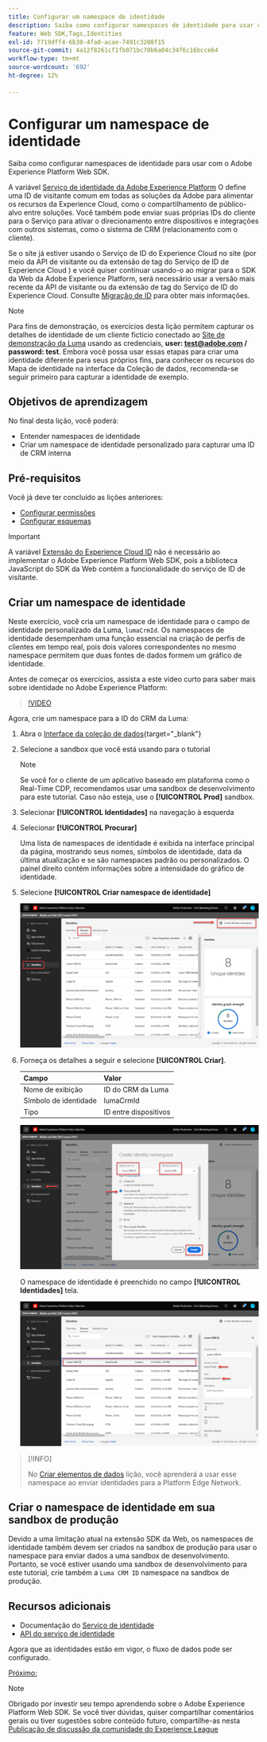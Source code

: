```yaml
---
title: Configurar um namespace de identidade
description: Saiba como configurar namespaces de identidade para usar com o Adobe Experience Platform Web SDK. Esta lição é parte do tutorial Implementar o Adobe Experience Cloud com o SDK da Web.
feature: Web SDK,Tags,Identities
exl-id: 7719dff4-6b30-4fa0-acae-7491c3208f15
source-git-commit: 4a12f8261cf1fb071bc70b6a04c34f6c16bcce64
workflow-type: tm+mt
source-wordcount: '692'
ht-degree: 12%

---
```


# Configurar um namespace de identidade

Saiba como configurar namespaces de identidade para usar com o Adobe Experience Platform Web SDK.

A variável [Serviço de identidade da Adobe Experience Platform](https://experienceleague.adobe.com/docs/id-service/using/home.html?lang=pt-BR) O define uma ID de visitante comum em todas as soluções da Adobe para alimentar os recursos da Experience Cloud, como o compartilhamento de público-alvo entre soluções. Você também pode enviar suas próprias IDs do cliente para o Serviço para ativar o direcionamento entre dispositivos e integrações com outros sistemas, como o sistema de CRM (relacionamento com o cliente).

Se o site já estiver usando o Serviço de ID do Experience Cloud no site (por meio da API de visitante ou da extensão de tag do Serviço de ID de Experience Cloud ) e você quiser continuar usando-o ao migrar para o SDK da Web da Adobe Experience Platform, será necessário usar a versão mais recente da API de visitante ou da extensão de tag do Serviço de ID do Experience Cloud. Consulte [Migração de ID](https://experienceleague.adobe.com/docs/experience-platform/edge/identity/overview.html?lang=en) para obter mais informações.

>[!NOTE]
>
> Para fins de demonstração, os exercícios desta lição permitem capturar os detalhes de identidade de um cliente fictício conectado ao [Site de demonstração da Luma](https://luma.enablementadobe.com/content/luma/us/en.html) usando as credenciais, **user: test@adobe.com / password: test**. Embora você possa usar essas etapas para criar uma identidade diferente para seus próprios fins, para conhecer os recursos do Mapa de identidade na interface da Coleção de dados, recomenda-se seguir primeiro para capturar a identidade de exemplo.

## Objetivos de aprendizagem

No final desta lição, você poderá:

* Entender namespaces de identidade
* Criar um namespace de identidade personalizado para capturar uma ID de CRM interna


## Pré-requisitos

Você já deve ter concluído as lições anteriores:

* [Configurar permissões](configure-permissions.md)
* [Configurar esquemas](configure-schemas.md)

>[!IMPORTANT]
>
>A variável [Extensão do Experience Cloud ID](https://exchange.adobe.com/experiencecloud.details.100160.adobe-experience-cloud-id-launch-extension.html) não é necessário ao implementar o Adobe Experience Platform Web SDK, pois a biblioteca JavaScript do SDK da Web contém a funcionalidade do serviço de ID de visitante.

## Criar um namespace de identidade

Neste exercício, você cria um namespace de identidade para o campo de identidade personalizado da Luma, `lumaCrmId`. Os namespaces de identidade desempenham uma função essencial na criação de perfis de clientes em tempo real, pois dois valores correspondentes no mesmo namespace permitem que duas fontes de dados formem um gráfico de identidade.

Antes de começar os exercícios, assista a este vídeo curto para saber mais sobre identidade no Adobe Experience Platform:
>[!VIDEO](https://video.tv.adobe.com/v/27841?learn=on)

Agora, crie um namespace para a ID do CRM da Luma:

1. Abra o [Interface da coleção de dados](https://launch.adobe.com/){target="_blank"}
1. Selecione a sandbox que você está usando para o tutorial

   >[!NOTE]
   >
   >Se você for o cliente de um aplicativo baseado em plataforma como o Real-Time CDP, recomendamos usar uma sandbox de desenvolvimento para este tutorial. Caso não esteja, use o **[!UICONTROL Prod]** sandbox.

1. Selecionar **[!UICONTROL Identidades]** na navegação à esquerda
1. Selecionar **[!UICONTROL Procurar]**

   Uma lista de namespaces de identidade é exibida na interface principal da página, mostrando seus nomes, símbolos de identidade, data da última atualização e se são namespaces padrão ou personalizados. O painel direito contém informações sobre a intensidade do gráfico de identidade.

1. Selecione **[!UICONTROL Criar namespace de identidade]**

   ![Exibir identidades](assets/configure-identities-screen.png)

1. Forneça os detalhes a seguir e selecione **[!UICONTROL Criar]**.

   | Campo | Valor |
   |---------------|-----------|
   | Nome de exibição | ID do CRM da Luma |
   | Símbolo de identidade | lumaCrmId |
   | Tipo | ID entre dispositivos |


   ![Criar namespaces](assets/identities-create-namespace.png)


   O namespace de identidade é preenchido no campo **[!UICONTROL Identidades]** tela.

   ![Criar namespaces](assets/configure-identities-namespace-lumaCrmId.png)


>[!INFO]
>
> No [Criar elementos de dados](create-data-elements.md) lição, você aprenderá a usar esse namespace ao enviar identidades para a Platform Edge Network.

## Criar o namespace de identidade em sua sandbox de produção

Devido a uma limitação atual na extensão SDK da Web, os namespaces de identidade também devem ser criados na sandbox de produção para usar o namespace para enviar dados a uma sandbox de desenvolvimento. Portanto, se você estiver usando uma sandbox de desenvolvimento para este tutorial, crie também a `Luma CRM ID` namespace na sandbox de produção.

## Recursos adicionais

* Documentação do [Serviço de identidade](https://experienceleague.adobe.com/docs/experience-platform/identity/home.html?lang=pt-BR)
* [API do serviço de identidade](https://www.adobe.io/experience-platform-apis/references/identity-service/)

Agora que as identidades estão em vigor, o fluxo de dados pode ser configurado.

[Próximo: ](configure-datastream.md)

>[!NOTE]
>
>Obrigado por investir seu tempo aprendendo sobre o Adobe Experience Platform Web SDK. Se você tiver dúvidas, quiser compartilhar comentários gerais ou tiver sugestões sobre conteúdo futuro, compartilhe-as nesta [Publicação de discussão da comunidade do Experience League](https://experienceleaguecommunities.adobe.com/t5/adobe-experience-platform-launch/tutorial-discussion-implement-adobe-experience-cloud-with-web/td-p/444996)

